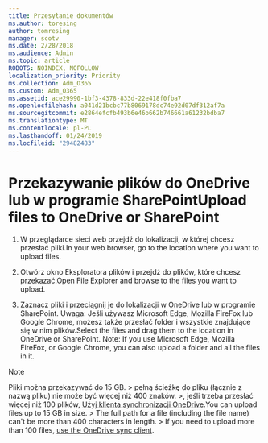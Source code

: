 ```yaml
---
title: Przesyłanie dokumentów
ms.author: toresing
author: tomresing
manager: scotv
ms.date: 2/28/2018
ms.audience: Admin
ms.topic: article
ROBOTS: NOINDEX, NOFOLLOW
localization_priority: Priority
ms.collection: Adm_O365
ms.custom: Adm_O365
ms.assetid: ace29990-1bf3-4378-833d-22e418f0fba7
ms.openlocfilehash: a041d21bcbc77b8069178dc74e92d07df312af7a
ms.sourcegitcommit: e2864efcfb493b6e46b662b746661a61232bdba7
ms.translationtype: MT
ms.contentlocale: pl-PL
ms.lasthandoff: 01/24/2019
ms.locfileid: "29482483"
---
```

# <a name="upload-files-to-onedrive-or-sharepoint"></a><span data-ttu-id="5b193-102">Przekazywanie plików do OneDrive lub w programie SharePoint</span><span class="sxs-lookup"><span data-stu-id="5b193-102">Upload files to OneDrive or SharePoint</span></span>

1. <span data-ttu-id="5b193-103">W przeglądarce sieci web przejdź do lokalizacji, w której chcesz przesłać pliki.</span><span class="sxs-lookup"><span data-stu-id="5b193-103">In your web browser, go to the location where you want to upload files.</span></span>
    
2. <span data-ttu-id="5b193-104">Otwórz okno Eksploratora plików i przejdź do plików, które chcesz przekazać.</span><span class="sxs-lookup"><span data-stu-id="5b193-104">Open File Explorer and browse to the files you want to upload.</span></span>
    
3. <span data-ttu-id="5b193-p101">Zaznacz pliki i przeciągnij je do lokalizacji w OneDrive lub w programie SharePoint. Uwaga: Jeśli używasz Microsoft Edge, Mozilla FireFox lub Google Chrome, możesz także przesłać folder i wszystkie znajdujące się w nim plików.</span><span class="sxs-lookup"><span data-stu-id="5b193-p101">Select the files and drag them to the location in OneDrive or SharePoint. Note: If you use Microsoft Edge, Mozilla FireFox, or Google Chrome, you can also upload a folder and all the files in it.</span></span>
    
> [!NOTE]
>  <span data-ttu-id="5b193-p102">Pliki można przekazywać do 15 GB. > pełną ścieżkę do pliku (łącznie z nazwą pliku) nie może być więcej niż 400 znaków. >, jeśli trzeba przesłać więcej niż 100 plików, [Użyj klienta synchronizacji OneDrive](https://go.microsoft.com/fwlink/?linkid=866427).</span><span class="sxs-lookup"><span data-stu-id="5b193-p102">You can upload files up to 15 GB in size. >  The full path for a file (including the file name) can't be more than 400 characters in length. >  If you need to upload more than 100 files, [use the OneDrive sync client](https://go.microsoft.com/fwlink/?linkid=866427).</span></span> 
  

